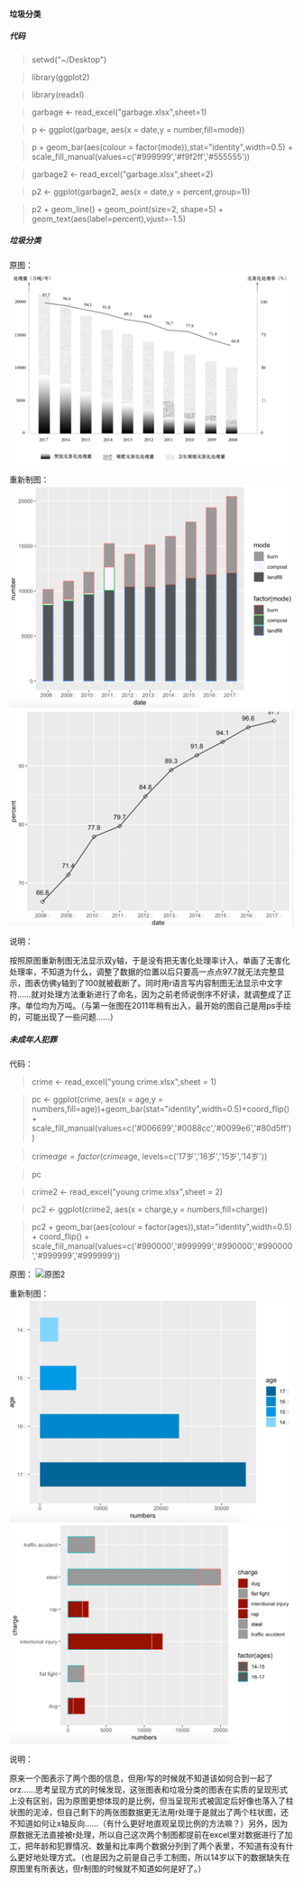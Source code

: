 #### 垃圾分类

##### 代码

> setwd("~/Desktop")

> library(ggplot2)

> library(readxl)

> garbage <- read_excel("garbage.xlsx",sheet=1)
                                                                                                 
> p <- ggplot(garbage, aes(x = date,y = number,fill=mode))

> p + geom_bar(aes(colour = factor(mode)),stat="identity",width=0.5) + scale_fill_manual(values=c('#999999','#f9f2ff','#555555'))

> garbage2 <- read_excel("garbage.xlsx",sheet=2)
                                                                                                 
> p2 <- ggplot(garbage2, aes(x = date,y = percent,group=1))

> p2 + geom_line() + geom_point(size=2, shape=5) + geom_text(aes(label=percent),vjust=-1.5)

##### 垃圾分类

原图：
![原图](https://github.com/renee-j/visualization/blob/master/garbage%20classification/WeChatb77706e407131678dbd9fe659ccd3d0c.png)

重新制图：
![R绘图](https://github.com/renee-j/visualization/blob/master/R绘图/WechatIMG5.png)
![R绘图](https://github.com/renee-j/visualization/blob/master/R绘图/折线.png)

说明：

按照原图重新制图无法显示双y轴，于是没有把无害化处理率计入，单画了无害化处理率，不知道为什么，调整了数据的位置以后只要高一点点97.7就无法完整显示，图表仿佛y轴到了100就被截断了。同时用r语言写内容制图无法显示中文字符……就对处理方法重新进行了命名，因为之前老师说倒序不好读，就调整成了正序。单位均为万吨。（与第一张图在2011年稍有出入，最开始的图自己是用ps手绘的，可能出现了一些问题……）

##### 未成年人犯罪

代码：

> crime <- read_excel("young crime.xlsx",sheet = 1)

> pc <- ggplot(crime, aes(x = age,y = numbers,fill=age))+geom_bar(stat="identity",width=0.5)+coord_flip() + scale_fill_manual(values=c('#006699','#0088cc','#0099e6','#80d5ff'))

> crime$age = factor(crime$age, levels=c('17岁','16岁','15岁','14岁'))

> pc

> crime2 <- read_excel("young crime.xlsx",sheet = 2)

> pc2 <- ggplot(crime2, aes(x = charge,y = numbers,fill=charge))

> pc2 + geom_bar(aes(colour = factor(ages)),stat="identity",width=0.5) + coord_flip() + scale_fill_manual(values=c('#990000','#999999','#990000','#990000','#999999','#999999'))

原图：
![原图2](https://github.com/renee-j/visualization/blob/master/young%20crime/图2.png)

重新制图：
![R绘图2](https://github.com/renee-j/visualization/blob/master/R绘图/WechatIMG11.png)
![R绘图3](https://github.com/renee-j/visualization/blob/master/R绘图/WechatIMG8.png)

说明：

原来一个图表示了两个图的信息，但用r写的时候就不知道该如何合到一起了orz……思考呈现方式的时候发现，这张图表和垃圾分类的图表在实质的呈现形式上没有区别，因为原图更想体现的是比例，但当呈现形式被固定后好像也落入了柱状图的泥淖，但自己剩下的两张图数据更无法用r处理于是就出了两个柱状图，还不知道如何让x轴反向……（有什么更好地直观呈现比例的方法嘛？）另外，因为原数据无法直接被r处理，所以自己这次两个制图都提前在excel里对数据进行了加工，把年龄和犯罪情况、数量和比率两个数据分列到了两个表里，不知道有没有什么更好地处理方式。（也是因为之前是自己手工制图，所以14岁以下的数据缺失在原图里有所表达，但r制图的时候就不知道如何是好了。）

